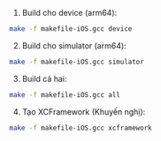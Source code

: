 1. Build cho device (arm64):
```bash
make -f makefile-iOS.gcc device
```
2. Build cho simulator (arm64):
```bash
make -f makefile-iOS.gcc simulator
```
3. Build cả hai:
```bash
make -f makefile-iOS.gcc all
```
4. Tạo XCFramework (Khuyến nghị):
```bash
make -f makefile-iOS.gcc xcframework
```